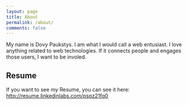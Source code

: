 ```yaml
---
layout: page
title: About
permalink: /about/
comments: false
---
```


My name is Dovy Paukstys. I am what I would call a web entusiast. I love anything related to web technologies. If it connects people and engages those users, I want to be involed.

## Resume
If you want to see my Resume, you can see it here: <a href="http://resume.linkedinlabs.com/pspz21fq0">http://resume.linkedinlabs.com/pspz21fq0</a>